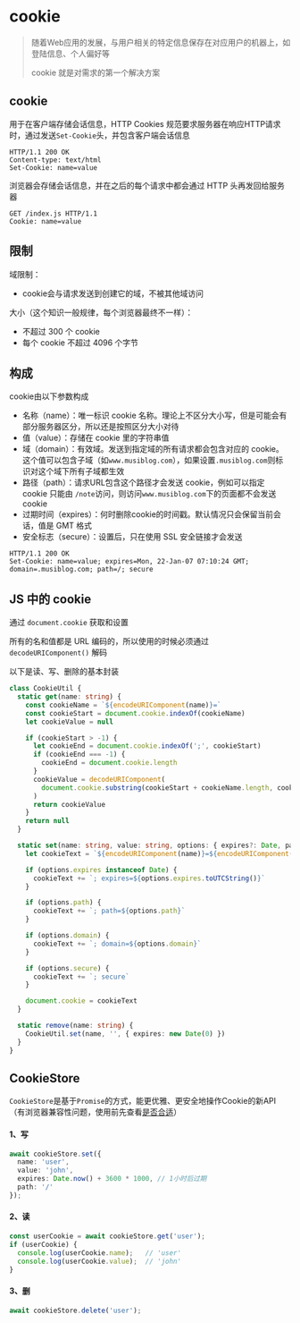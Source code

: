 # cookie

> 随着Web应用的发展，与用户相关的特定信息保存在对应用户的机器上，如登陆信息、个人偏好等
>
> cookie 就是对需求的第一个解决方案

## cookie

用于在客户端存储会话信息，HTTP Cookies 规范要求服务器在响应HTTP请求时，通过发送`Set-Cookie`头，并包含客户端会话信息

```http
HTTP/1.1 200 OK
Content-type: text/html
Set-Cookie: name=value
```

浏览器会存储会话信息，并在之后的每个请求中都会通过 HTTP 头再发回给服务器

```http
GET /index.js HTTP/1.1
Cookie: name=value
```

## 限制

域限制：

- cookie会与请求发送到创建它的域，不被其他域访问

大小（这个知识一般规律，每个浏览器最终不一样）：

- 不超过 300 个 cookie
- 每个 cookie 不超过 4096 个字节

## 构成

cookie由以下参数构成

- 名称（name）：唯一标识 cookie 名称。理论上不区分大小写，但是可能会有部分服务器区分，所以还是按照区分大小对待
- 值（value）：存储在 cookie 里的字符串值
- 域（domain）：有效域。发送到指定域的所有请求都会包含对应的 cookie。这个值可以包含子域（如`www.musiblog.com`），如果设置`.musiblog.com`则标识对这个域下所有子域都生效
- 路径（path）：请求URL包含这个路径才会发送 cookie，例如可以指定 cookie 只能由 `/note`访问，则访问`www.musiblog.com`下的页面都不会发送cookie
- 过期时间（expires）：何时删除cookie的时间戳。默认情况只会保留当前会话，值是 GMT 格式
- 安全标志（secure）：设置后，只在使用 SSL 安全链接才会发送

```http
HTTP/1.1 200 OK
Set-Cookie: name=value; expires=Mon, 22-Jan-07 07:10:24 GMT; domain=.musiblog.com; path=/; secure
```

## JS 中的 cookie

通过 `document.cookie` 获取和设置

所有的名和值都是 URL 编码的，所以使用的时候必须通过 `decodeURIComponent()` 解码

以下是读、写、删除的基本封装

```ts
class CookieUtil {
  static get(name: string) {
    const cookieName = `${encodeURIComponent(name)}=`
    const cookieStart = document.cookie.indexOf(cookieName)
    let cookieValue = null

    if (cookieStart > -1) {
      let cookieEnd = document.cookie.indexOf(';', cookieStart)
      if (cookieEnd === -1) {
        cookieEnd = document.cookie.length
      }
      cookieValue = decodeURIComponent(
        document.cookie.substring(cookieStart + cookieName.length, cookieEnd)
      )
      return cookieValue
    }
    return null
  }

  static set(name: string, value: string, options: { expires?: Date, path?: string, domain?: string, secure?: boolean } = {}) {
    let cookieText = `${encodeURIComponent(name)}=${encodeURIComponent(value)}`

    if (options.expires instanceof Date) {
      cookieText += `; expires=${options.expires.toUTCString()}`
    }

    if (options.path) {
      cookieText += `; path=${options.path}`
    }

    if (options.domain) {
      cookieText += `; domain=${options.domain}`
    }

    if (options.secure) {
      cookieText += `; secure`
    }

    document.cookie = cookieText
  }

  static remove(name: string) {
    CookieUtil.set(name, '', { expires: new Date(0) })
  }
}
```

## CookieStore

`CookieStore`是基于`Promise`的方式，能更优雅、更安全地操作Cookie的新API（有浏览器兼容性问题，使用前先查看[是否合适](https://caniuse.com/?search=CookieStore)）

#### 1、写

```ts
await cookieStore.set({
  name: 'user',
  value: 'john',
  expires: Date.now() + 3600 * 1000, // 1小时后过期
  path: '/'
});
```

#### 2、读

```ts
const userCookie = await cookieStore.get('user');
if (userCookie) {
  console.log(userCookie.name);   // 'user'
  console.log(userCookie.value);  // 'john'
}
```

#### 3、删

```ts
await cookieStore.delete('user');
```

